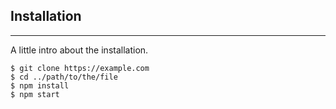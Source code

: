 ## Installation

***
A little intro about the installation. 
```
$ git clone https://example.com
$ cd ../path/to/the/file
$ npm install
$ npm start
```